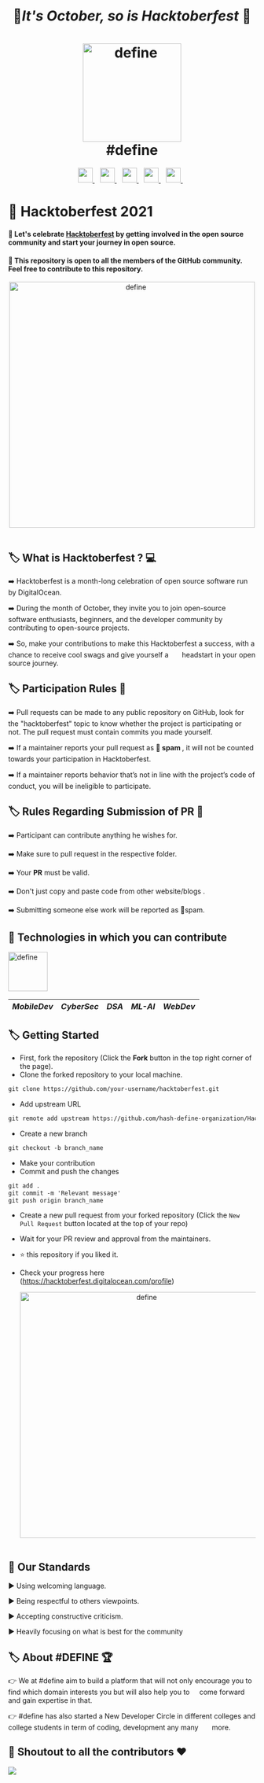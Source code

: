 <h1 align="center">	&#127875;<b><i>It's October, so is Hacktoberfest</i></b>	&#127875; </h1>

<h1 align="center">
  <a><img src="https://github.com/pratyaksh1610/Hacktober-Fest-2021/blob/master/circle_cropped.png?raw=true" alt="define" width="200"></a>
   <br>
   #define
   <br>
</h1>

<p align="center">  
 <a href="https://discord.gg/tTs553YWyb">
    <img width="30px" src="https://www.vectorlogo.zone/logos/discordapp/discordapp-tile.svg" />
  </a>&ensp;
   
  <a href="https://in.linkedin.com/in/hashdefine?trk=people-guest_people_search-card">
    <img width="30px" src="https://www.vectorlogo.zone/logos/linkedin/linkedin-icon.svg" />
  </a>&ensp;
  
  <a href="https://www.instagram.com/hash_define/">
    <img width="30px" src="https://www.vectorlogo.zone/logos/instagram/instagram-icon.svg" />
   </a>&ensp;
 
  <a href="https://www.youtube.com/channel/UCDqf3_N1l7s0dVAVycN8FQA">
    <img width="30px" src="https://seeklogo.com/images/Y/youtube-2017-icon-logo-D1FE045118-seeklogo.com.png" />
   </a>&ensp;

   <a href="mailto:hashdefinebpit@gmail.com">
    <img width="30px" src="https://seeklogo.com/images/G/gmail-new-2020-logo-32DBE11BB4-seeklogo.com.png" />
   </a>&ensp;
</p>

# :gift: Hacktoberfest 2021
#### :dart: Let's celebrate [Hacktoberfest](https://hacktoberfest.digitalocean.com/) by getting involved in the open source community and start your journey in open source.
#### :dart: This repository is open to all the members of the GitHub community. Feel free to contribute to this repository.<br>

<p align="center">
  <a><img src="https://qph.fs.quoracdn.net/main-qimg-82b7314fe96c4a2d8f3088207a4afd8d" alt="define" width="500"></a>
  <br>
  <br>
  
## :label: What is Hacktoberfest ? :computer:

➡️ Hacktoberfest is a month-long celebration of open source software run by DigitalOcean. 

➡️ During the month of October, they invite you to join open-source software enthusiasts, beginners, and the developer community by &nbsp;&nbsp;&nbsp;&nbsp;&nbsp; contributing to open-source projects.

➡️ So, make your contributions to make this Hacktoberfest a success, with a chance to receive cool swags and give yourself a  &nbsp;&nbsp;&nbsp;&nbsp;&nbsp;&nbsp;headstart in your open source journey.


## :label: Participation Rules 📝

➡️ Pull requests can be made to any public repository on GitHub, look for the "hacktoberfest" topic to know whether the project is participating or not. The pull request must contain commits you made yourself. 

➡️ If a maintainer reports your pull request as 🔴<b> spam </b>, it will not be counted towards your participation in Hacktoberfest.

➡️ If a maintainer reports behavior that’s not in line with the project’s code of conduct, you will be ineligible to participate.


##  :label:  Rules Regarding Submission of PR :bookmark:
➡️ Participant can contribute anything he wishes for.

➡️ Make sure to pull request in the respective folder. 

➡️ Your <b>PR</b> must be valid.

➡️ Don't just copy and paste code from other website/blogs .

➡️ Submitting someone else work will be reported as 🔴spam.


## :popcorn: Technologies in which you can contribute

  <p>
  <a><img src="https://emojipedia-us.s3.dualstack.us-west-1.amazonaws.com/thumbs/160/openmoji/292/man-technologist-medium-light-skin-tone_1f468-1f3fc-200d-1f4bb.png" alt="define" width="80"></a>


| *MobileDev* | *CyberSec* | *DSA* | *ML-AI* | *WebDev* |
| --- | --- | --- | --- | --- | 
 
## :label: Getting Started

* First, fork the repository (Click the <b><b>Fork</b></b> button in the top right corner of the page).
* Clone the forked repository to your local machine.

```markdown
git clone https://github.com/your-username/hacktoberfest.git
```

* Add upstream URL 
```markdown
git remote add upstream https://github.com/hash-define-organization/Hacktober-Fest-2021.git
```

* Create a new branch

```markdown
git checkout -b branch_name
```

* Make your contribution
* Commit and push the changes

```markdown
git add .
git commit -m 'Relevant message'
git push origin branch_name
```

* Create a new pull request from your forked repository (Click the `New Pull Request` button located at the top of your repo)
* Wait for your PR review and approval from the maintainers.
* :star: this repository if you liked it.
* Check your progress here (https://hacktoberfest.digitalocean.com/profile)
  
  <p align="center">
  <a><img src="https://i.pinimg.com/originals/9c/fb/09/9cfb09f0c029e1f8c938208a7e278d76.gif" alt="define" width="500"></a>
  <br>
  <br>
  
## 📜 Our Standards

:arrow_forward: Using welcoming language.

:arrow_forward: Being respectful to others viewpoints.

:arrow_forward: Accepting constructive criticism.

:arrow_forward: Heavily focusing on what is best for the community
    

## :label: About #DEFINE :trophy:

:point_right: We at  #define aim to build a platform that will not only encourage you to find which domain interests you but will also help you to &nbsp;&nbsp;&nbsp;&nbsp;come forward and gain expertise in that.

:point_right: #define has also started a New Developer Circle in different colleges and college students in term of coding, development any many &nbsp;&nbsp;&nbsp;&nbsp;&nbsp;&nbsp;more.

 ## 	:game_die: Shoutout to all the contributors ❤️

<a href="https://github.com/hash-define-organization/Hacktober-Fest-2021/graphs/contributors">
  <img src="https://contrib.rocks/image?repo=hash-define-organization/Hacktober-Fest-2021" />
</a>
